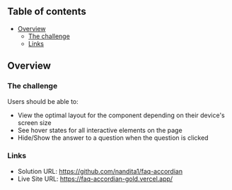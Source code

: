 
## Table of contents

- [Overview](#overview)
  - [The challenge](#the-challenge)
  - [Links](#links)
  
## Overview

### The challenge

Users should be able to:

- View the optimal layout for the component depending on their device's screen size
- See hover states for all interactive elements on the page
- Hide/Show the answer to a question when the question is clicked

### Links

- Solution URL: https://github.com/nandita1/faq-accordian
- Live Site URL: https://faq-accordian-gold.vercel.app/
